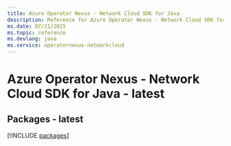 ```yaml
---
title: Azure Operator Nexus - Network Cloud SDK for Java
description: Reference for Azure Operator Nexus - Network Cloud SDK for Java
ms.date: 07/21/2025
ms.topic: reference
ms.devlang: java
ms.service: operatornexus-networkcloud
---
```

# Azure Operator Nexus - Network Cloud SDK for Java - latest
## Packages - latest
[!INCLUDE [packages](operator-nexus---network-cloud-index.md)]